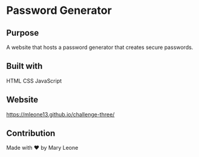 # Password Generator

## Purpose

A website that hosts a password generator that creates secure passwords.

## Built with

HTML
CSS
JavaScript

## Website

https://mleone13.github.io/challenge-three/

## Contribution

Made with ❤️ by Mary Leone

